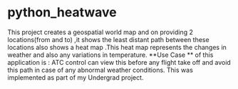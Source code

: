 # python_heatwave

This project creates a geospatial world map and on providing 2 locations(from and to) ,it shows the least distant path between these locations also shows a heat map .This heat map represents the changes in weather and also any variations in temperature.
**Use Case ** of this application is : ATC control can view this before any flight take off and avoid this path in case of any abnormal weather conditions.
This was implemented as part of my Undergrad project.
